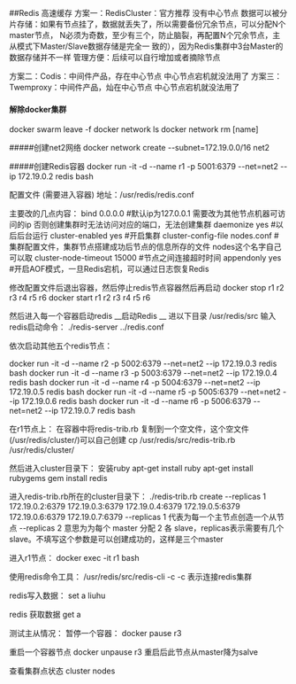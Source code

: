 ##Redis 高速缓存
方案一：RedisCluster：官方推荐   没有中心节点
数据可以被分片存储：如果有节点挂了，数据就丢失了，所以需要备份冗余节点，可以分配N个master节点，
N必须为奇数，至少有三个，防止脑裂，再配置N个冗余节点，主从模式下Master/Slave数据存储是完全一
致的），因为Redis集群中3台Master的数据存储并不一样
管理方便：后续可以自行增加或者摘除节点

方案二：Codis：中间件产品，存在中心节点      中心节点宕机就没法用了
方案三：Twemproxy：中间件产品，灿在中心节点   中心节点宕机就没法用了



#### 解除docker集群
docker swarm leave -f
docker network  ls
docker network rm [name]

#####创建net2网络
docker network create --subnet=172.19.0.0/16 net2


#####创建Redis容器
docker run -it -d --name r1 -p 5001:6379 --net=net2 --ip 172.19.0.2 redis bash

配置文件 (需要进入容器)
地址：/usr/redis/redis.conf

主要改的几点内容：
bind 0.0.0.0                       #默认ip为127.0.0.1 需要改为其他节点机器可访问的ip 否则创建集群时无法访问对应的端口，无法创建集群
daemonize yes                      #以后后台运行
cluster-enabled yes                #开启集群
cluster-config-file nodes.conf     # 集群配置文件，集群节点搭建成功后节点的信息所存的文件   nodes这个名字自己可以取
cluster-node-timeout 15000         #节点之间连接超时时间
appendonly yes                     #开启AOF模式，一旦Redis宕机，可以通过日志恢复Redis



修改配置文件后退出容器，然后停止redis节点容器然后再启动
docker stop r1 r2 r3 r4 r5 r6
docker start r1 r2 r3 r4 r5 r6

然后进入每一个容器启动redis
__启动Redis __
进以下目录  /usr/redis/src
输入redis启动命令：
./redis-server ../redis.conf


依次启动其他五个redis节点：

docker run -it -d --name r2 -p 5002:6379 --net=net2 --ip 172.19.0.3 redis bash
docker run -it -d --name r3 -p 5003:6379 --net=net2 --ip 172.19.0.4 redis bash
docker run -it -d --name r4 -p 5004:6379 --net=net2 --ip 172.19.0.5 redis bash
docker run -it -d --name r5 -p 5005:6379 --net=net2 --ip 172.19.0.6 redis bash
docker run -it -d --name r6 -p 5006:6379 --net=net2 --ip 172.19.0.7 redis bash


在r1节点上：
在容器中将redis-trib.rb 复制到一个空文件，这个空文件(/usr/redis/cluster/)可以自己创建
cp /usr/redis/src/redis-trib.rb /usr/redis/cluster/


然后进入cluster目录下：
安装ruby
apt-get install ruby
apt-get install rubygems
gem install redis


进入redis-trib.rb所在的cluster目录下：
./redis‐trib.rb create --replicas 1 172.19.0.2:6379 172.19.0.3:6379 172.19.0.4:6379 172.19.0.5:6379 172.19.0.6:6379 172.19.0.7:6379
--replicas 1 代表为每一个主节点创造一个从节点
--replicas 2 意思为为每个 master 分配 2 各 slave，replicas表示需要有几个slave。不填写这个参数是可以创建成功的，这样是三个master


进入r1节点：
docker exec -it r1 bash

使用redis命令工具：
/usr/redis/src/redis-cli -c
-c 表示连接redis集群

redis写入数据：
set a liuhu

redis 获取数据
get a

测试主从情况：
暂停一个容器：
docker pause r3

重启一个容器节点
docker unpause r3
重启后此节点从master降为salve


查看集群点状态
cluster nodes
